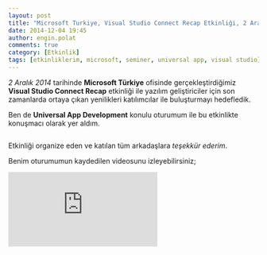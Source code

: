 ```yaml
---
layout: post
title: "Microsoft Turkiye, Visual Studio Connect Recap Etkinliği, 2 Aralık 2014"
date: 2014-12-04 19:45
author: engin.polat
comments: true
category: [Etkinlik]
tags: [etkinliklerim, microsoft, seminer, universal app, visual studio]
---
```

*2 Aralık 2014* tarihinde **Microsoft Türkiye** ofisinde gerçekleştirdiğimiz **Visual Studio Connect Recap** etkinliği ile yazılım geliştiriciler için son zamanlarda ortaya çıkan yenilikleri katılımcılar ile buluşturmayı hedefledik.

Ben de **Universal App Development** konulu oturumum ile bu etkinlikte konuşmacı olarak yer aldım.

<img class="lazy img-responsive" data-src="/assets/uploads/2014/12/VSConnectRecap.png" />

Etkinliği organize eden ve katılan tüm arkadaşlara *teşekkür ederim*.

Benim oturumumun kaydedilen videosunu izleyebilirsiniz;

<div class="embed-responsive embed-responsive-16by9"><iframe class="embed-responsive-item" src="https://www.youtube.com/embed/mi44nolPDgo" frameborder="0" allowfullscreen></iframe></div>